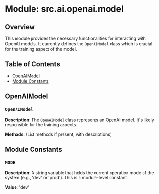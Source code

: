 # Module: src.ai.openai.model

## Overview

This module provides the necessary functionalities for interacting with OpenAI models.  It currently defines the `OpenAIModel` class which is crucial for the training aspect of the model.

## Table of Contents

- [OpenAIModel](#openai-model)
- [Module Constants](#module-constants)


## OpenAIModel

### `OpenAIModel`

**Description**:  The `OpenAIModel` class represents an OpenAI model.  It's likely responsible for the training aspects.


**Methods**:  (List methods if present, with descriptions)


## Module Constants

### `MODE`

**Description**: A string variable that holds the current operation mode of the system (e.g., 'dev' or 'prod').  This is a module-level constant.

**Value**:  'dev'